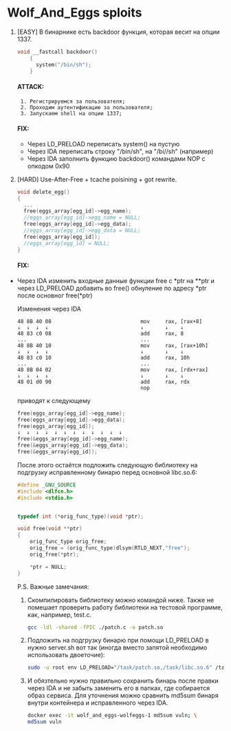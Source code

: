 # Wolf_And_Eggs sploits

1. [EASY] В бинарнике есть backdoor функция, которая весит на опции 1337.
	```c
	void __fastcall backdoor()
		{
		  system("/bin/sh");
		}
	```

	#### ATTACK:
		1. Регистрируемся за пользователя;
		2. Проходим аутентификацию за пользователя;
		3. Запускаем shell на опции 1337;
	
	#### FIX:
    + Через LD_PRELOAD переписать system() на пустую
    + Через IDA переписать строку "/bin/sh", на "/bi//sh" (например)
    + Через IDA заполнить функцию backdoor() командами NOP с опкодом 0x90

2. [HARD] Use-After-Free + tcache poisining + got rewrite.
	```c
	void delete_egg()
	{
	  ...
	  free(eggs_array[egg_id]->egg_name);
	  //eggs_array[egg_id]->egg_name = NULL;
	  free(eggs_array[egg_id]->egg_data);
	  //eggs_array[egg_id]->egg_data = NULL;
	  free(eggs_array[egg_id]);
	  //eggs_array[egg_id] = NULL;
	}
	```

	#### FIX:
+ Через IDA изменить входные данные функции free с *ptr на **ptr и через LD_PRELOAD добавить во free() обнуление по адресу *ptr после основног free(*ptr)

    Изменения через IDA
	```
	48 8B 40 08                             mov     rax, [rax+8]
	↓  ↓  ↓  ↓                              ↓       ↓    ↓
	48 83 c0 08                             add     rax, 8
    ...                                     ...
	48 8B 40 10                             mov     rax, [rax+10h]
	↓  ↓  ↓  ↓                              ↓       ↓    ↓
	48 83 c0 10                             add     rax, 10h
    ...                                     ...
	48 8B 04 02                             mov     rax, [rdx+rax]
	↓  ↓  ↓  ↓                              ↓       ↓    ↓
	48 01 d0 90                             add     rax, rdx
	                                        nop
	```
	приводят к следующему
	```c
	free(eggs_array[egg_id]->egg_name);
	free(eggs_array[egg_id]->egg_data);
	free(eggs_array[egg_id]);
	↓  ↓  ↓  ↓  ↓  ↓  ↓  ↓  ↓  ↓  ↓  ↓
	free(&eggs_array[egg_id]->egg_name);
	free(&eggs_array[egg_id]->egg_data);
	free(&eggs_array[egg_id]);
	```
    После этого остаётся подложить следующую библиотеку на подгрузку исправленному бинарю перед основной libc.so.6: 
	```c
	#define _GNU_SOURCE
	#include <dlfcn.h>
	#include <stdio.h>


	typedef int (*orig_func_type)(void *ptr);

	void free(void **ptr)
	{
	    orig_func_type orig_free;
	    orig_free = (orig_func_type)dlsym(RTLD_NEXT,"free");
	    orig_free(*ptr);

	    *ptr = NULL;
	}
	```
    P.S. Важные замечания:
	1. Скомпилировать библиотеку можно командой ниже. Также не помешает проверить работу библиотеки на тестовой программе, как, например, test.c.
    	```bash
    	gcc -ldl -shared -fPIC ./patch.c -o patch.so
    	```
    2. Подложить на подгрузку бинарю при помощи LD_PRELOAD в нужно server.sh вот так (иногда вместо запятой необходимо использовать двоеточие):
    	```bash
    	sudo -u root env LD_PRELOAD="/task/patch.so,/task/libc.so.6" /task/vuln'
    3. И обязтельно нужно правильно сохранить бинарь после правки через IDA и не забыть заменить его в папках, где собирается образ сервиса. Для уточнения можно сравнить md5sum бинаря внутри контейнера и исправленного через IDA.
    	```bash
    	docker exec -it wolf_and_eggs-wolfeggs-1 md5sum vuln; \
    	md5sum vuln 
    	```